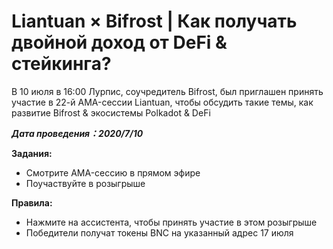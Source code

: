 # Liantuan × Bifrost | Как получать двойной доход от DeFi & стейкинга?

В 10 июля в 16:00 Лурпис, соучредитель Bifrost, был приглашен принять участие в 22-й AMA-сессии Liantuan, чтобы обсудить такие темы, как развитие Bifrost & экосистемы Polkadot & DeFi

***Дата проведения：2020/7/10***

**Задания:**
- Смотрите AMA-сессию в прямом эфире
- Поучаствуйте в розыгрыше

**Правила:**
- Нажмите на ассистента, чтобы принять участие в этом розыгрыше
- Победители получат токены BNC на указанный адрес 17 июля

